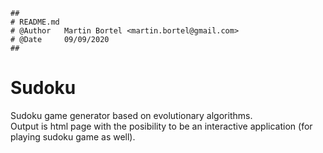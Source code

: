```
##
# README.md
# @Author	Martin Bortel <martin.bortel@gmail.com>
# @Date		09/09/2020
##
```

# Sudoku
Sudoku game generator based on evolutionary algorithms.  
Output is html page with the posibility to be an interactive application (for playing sudoku game as well).  
  
  